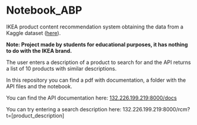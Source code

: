# Notebook_ABP

IKEA product content recommendation system obtaining the data from a Kaggle dataset ([here](https://www.kaggle.com/datasets/crawlfeeds/ikea-us-products-dataset)).

**Note: Project made by students for educational purposes, it has nothing to do with the IKEA brand.**

The user enters a description of a product to search for and the API returns a list of 10 products with similar descriptions.

In this repository you can find a pdf with documentation, a folder with the API files and the notebook.

You can find the API documentation here: [132.226.199.219:8000/docs](http://132.226.199.219:8000/docs)

You can try entering a search description here: 132.226.199.219:8000/rcm?t=[product_description]
